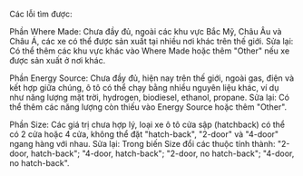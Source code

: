 Các lỗi tìm được:

Phần Where Made: Chưa đầy đủ, ngoài các khu vực Bắc Mỹ, Châu Âu và Châu Á, các xe có thể được sản xuất tại nhiều nơi khác trên thế giới.
Sửa lại: Có thể thêm các khu vực khác vào Where Made hoặc thêm "Other" nếu xe được sản xuất ở nơi khác.

Phần Energy Source: Chưa đầy đủ, hiện nay trên thế giới, ngoài gas, điện và kết hợp giữa chúng, ô tô có thể chạy bằng nhiều nguyên liệu khác, ví dụ như năng lượng mặt trời, hydrogen, biodiesel, ethanol, propane.
Sửa lại: Có thể thêm các năng lượng còn thiếu vào Energy Source hoặc thêm "Other".

Phần Size: Các giá trị chưa hợp lý, loại xe ô tô cửa sập (hatchback) có thể có 2 cửa hoặc 4 cửa, không thể đặt "hatch-back", "2-door" và "4-door" ngang hàng với nhau.
Sửa lại: Trong biến Size đổi các thuộc tính thành: "2-door, hatch-back"; "4-door, hatch-back"; "2-door, no hatch-back"; "4-door, no hatch-back".